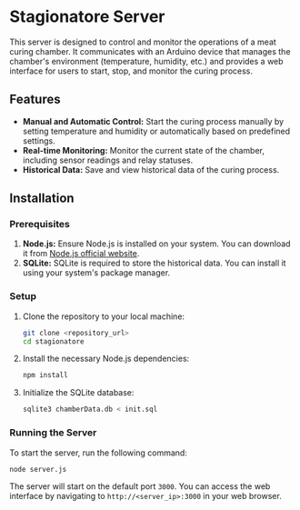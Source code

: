 # Stagionatore Server

This server is designed to control and monitor the operations of a meat curing chamber. It communicates with an Arduino device that manages the chamber's environment (temperature, humidity, etc.) and provides a web interface for users to start, stop, and monitor the curing process.

## Features

- **Manual and Automatic Control:** Start the curing process manually by setting temperature and humidity or automatically based on predefined settings.
- **Real-time Monitoring:** Monitor the current state of the chamber, including sensor readings and relay statuses.
- **Historical Data:** Save and view historical data of the curing process.

## Installation

### Prerequisites

1. **Node.js:** Ensure Node.js is installed on your system. You can download it from [Node.js official website](https://nodejs.org/).
2. **SQLite:** SQLite is required to store the historical data. You can install it using your system's package manager.

### Setup

1. Clone the repository to your local machine:
    ```bash
    git clone <repository_url>
    cd stagionatore
    ```

2. Install the necessary Node.js dependencies:
    ```bash
    npm install
    ```

3. Initialize the SQLite database:
    ```bash
    sqlite3 chamberData.db < init.sql
    ```

### Running the Server

To start the server, run the following command:

```bash
node server.js
```

The server will start on the default port `3000`. You can access the web interface by navigating to `http://<server_ip>:3000` in your web browser.
